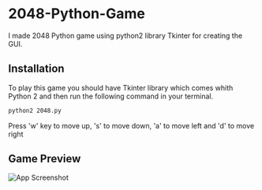 
# 2048-Python-Game

I made 2048 Python game using python2 library Tkinter for 
creating the GUI.




## Installation

To play this game you should have Tkinter library which
comes whith Python 2 and then
run the following command in your terminal.

```bash
python2 2048.py
```
Press 'w' key to move up, 's' to move down, 'a' to move left and 
'd' to move right
    
## Game Preview

![App Screenshot](https://user-images.githubusercontent.com/97559428/180385794-76521603-5e3a-494c-ba68-b1d708e2079e.png)

